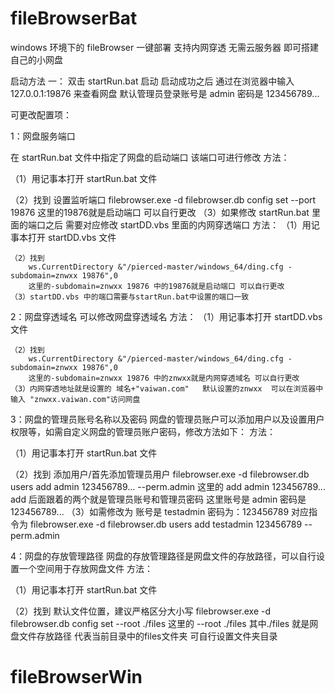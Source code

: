 # fileBrowserBat
windows 环境下的 fileBrowser 一键部署 支持内网穿透 无需云服务器 即可搭建自己的小网盘



启动方法
一： 双击 startRun.bat 启动  启动成功之后 通过在浏览器中输入 127.0.0.1:19876 来查看网盘  默认管理员登录账号是 admin 密码是 123456789...


可更改配置项：

1：网盘服务端口

在  startRun.bat 文件中指定了网盘的启动端口 该端口可进行修改
方法：

（1）用记事本打开  startRun.bat 文件

（2）找到 
		设置监听端口
			filebrowser.exe -d filebrowser.db config set --port 19876
		这里的19876就是启动端口 可以自行更改
（3）如果修改 startRun.bat 里面的端口之后 需要对应修改 startDD.vbs 里面的内网穿透端口
 方法：
	（1）用记事本打开 startDD.vbs 文件

	（2）找到 
		ws.CurrentDirectory &"/pierced-master/windows_64/ding.cfg -subdomain=znwxx 19876",0
		这里的-subdomain=znwxx 19876 中的19876就是启动端口 可以自行更改 
	（3）startDD.vbs 中的端口需要与startRun.bat中设置的端口一致


2：网盘穿透域名
可以修改网盘穿透域名
 方法：
	（1）用记事本打开 startDD.vbs 文件

	（2）找到 
		ws.CurrentDirectory &"/pierced-master/windows_64/ding.cfg -subdomain=znwxx 19876",0
		这里的-subdomain=znwxx 19876 中的znwxx就是内网穿透域名 可以自行更改 
	（3）内网穿透地址就是设置的 域名+"vaiwan.com"   默认设置的znwxx  可以在浏览器中输入 "znwxx.vaiwan.com"访问网盘

3：网盘的管理员账号名称以及密码
网盘的管理员账户可以添加用户以及设置用户权限等，如需自定义网盘的管理员账户密码，修改方法如下：
方法：

（1）用记事本打开  startRun.bat 文件

（2）找到 
		添加用户/首先添加管理员用户
		filebrowser.exe -d filebrowser.db users add admin 123456789... --perm.admin
		这里的 add admin 123456789...  add 后面跟着的两个就是管理员账号和管理员密码
		这里账号是 admin 密码是 123456789...
（3）如需修改为 账号是 testadmin 密码为：123456789  对应指令为
		filebrowser.exe -d filebrowser.db users add testadmin 123456789   --perm.admin

4：网盘的存放管理路径
网盘的存放管理路径是网盘文件的存放路径，可以自行设置一个空间用于存放网盘文件
方法：

（1）用记事本打开  startRun.bat 文件

（2）找到 
		默认文件位置，建议严格区分大小写
		filebrowser.exe -d filebrowser.db config set --root  ./files
		这里的 --root  ./files 其中./files 就是网盘文件存放路径 代表当前目录中的files文件夹 可自行设置文件夹目录  
# fileBrowserWin

